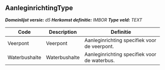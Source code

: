 ﻿## AanleginrichtingType

*__Domeinlijst versie:__ d5*
*__Herkomst definitie:__ IMBOR*
*__Type veld:__ TEXT*

|__Code__ |__Description__ |__Definitie__	|
|	---	|	---	|   ---	| 
| Veerpont | Veerpont | Aanleginrichting specifiek voor de veerpont. |
| Waterbushalte | Waterbushalte | Aanleginrichting specifiek voor de waterbus. |
